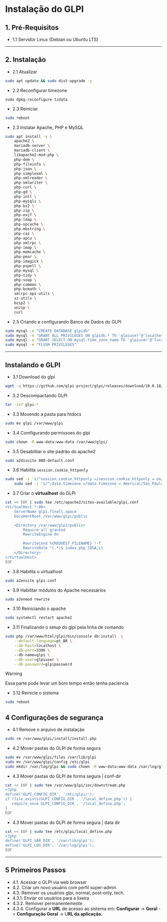 # Instalação do GLPI

## 1. Pré-Requisitos

- 1.1 Servidor Linux (Debian ou Ubuntu LTS)

- - - 

## 2. Instalação

- 2.1 Atualizar

```bash
sudo apt update && sudo dist-upgrade -y
```

- 2.2 Reconfigurar timezone

```
sudo dpkg-reconfigure tzdata
```

- 2.3 Reiniciar

```bash
sudo reboot
```

- 2.3 Instalar Apache, PHP e MySQL

```bash
sudo apt install -y \
    apache2 \
    mariadb-server \
    mariadb-client \
    libapache2-mod-php \
    php-dom \
    php-fileinfo \
    php-json \
    php-simplexml \
    php-xmlreader \
    php-xmlwriter \
    php-curl \
    php-gd \
    php-intl \
    php-mysqli \
    php-bz2 \
    php-zip \
    php-exif \
    php-ldap \
    php-opcache \
    php-mbstring \
    php-cas \
    php-apcu \
    php-xmlrpc \
    php-imap \
    php-memcache \
    php-pear \
    php-imagick \
    php-pspell \
    php-mysql \
    php-tidy \
    php-soap \
    php-common \
    php-bcmath \
    xmlrpc-api-utils \
    xz-utils \
    bzip2 \
    unzip \
    curl
```

- 2.5 Criando e configurando Banco de Dados do GLPI

```bash
sudo mysql -e "CREATE DATABASE glpidb"
sudo mysql -e "GRANT ALL PRIVILEGES ON glpidb.* TO 'glpiuser'@'localhost' IDENTIFIED BY 'glpipassword'"
sudo mysql -e "GRANT SELECT ON mysql.time_zone_name TO 'glpiuser'@'localhost'"
sudo mysql -e "FLUSH PRIVILEGES"
```


- - - 

## Instalando e GLPI


- 3.1 Download do glpi

```bash
wget -q https://github.com/glpi-project/glpi/releases/download/10.0.18/glpi-10.0.18.tgz
```

- 3.2 Descompactando GLPI 

```bash
tar -zxf glpi-*
```

- 3.3 Movendo a pasta para htdocs

```bash
sudo mv glpi /var/www/glpi
```

- 3.4 Comfigurando permissoes do glpi 

```bash
sudo chown -R www-data:www-data /var/www/glpi/
```


- 3.5 Desabilitar o site padrão do apache2

```bash 
sudo a2dissite 000-default.conf
```

- 3.6 Habilita `session.cookie_httponly`

```bash
sudo sed -i 's/^session.cookie_httponly =/session.cookie_httponly = on/' /etc/php/*/apache2/php.ini && \
	sudo sed -i 's/^;date.timezone =/date.timezone = America\/Sao_Paulo/' /etc/php/*/apache2/php.ini
```

- 3.7 Criar o **virtualhost** do GLPI

```bash
cat << EOF | sudo tee /etc/apache2/sites-available/glpi.conf
<VirtualHost *:80>
    ServerName glpi.finall.space
    DocumentRoot /var/www/glpi/public

    <Directory /var/www/glpi/public>
        Require all granted
        RewriteEngine On

        RewriteCond %{REQUEST_FILENAME} !-f
        RewriteRule ^(.*)$ index.php [QSA,L]
    </Directory>
</VirtualHost>
EOF
```

- 3.8 Habilita o virtualhost

```bash
sudo a2ensite glpi.conf
```
- 3.9 Habilitar módulos do Apache necessários

```bash
sudo a2enmod rewrite
```

- 3.10 Reiniciando o apache 

```bash
sudo systemctl restart apache2
```


- 3.11 Finalizando o setup do glpi pela linha de comando 

```bash
sudo php /var/www/html/glpi/bin/console db:install  \
    --default-language=pt_BR \
    --db-host=localhost \
    --db-port=3306 \ 
    --db-name=glpi \
    --db-user=glpiuser \
    --db-password=glpipassword


```

> [!Warning]
> Essa parte pode levar um bom tempo então tenha paciencia

- 3.12 Reinicie o sistema
```bash
sudo reboot
```
## 4 Configurações de segurança 

- 4.1 Remove o arquivo  de instalação 

```bash
sudo rm /var/www/glpi/install/install.php
```

- 4.2 Mover pastas do GLPI de forma segura 

```bash
sudo mv /var/www/glpi/files /var/lib/glpi
sudo mv /var/www/glpi/config /etc/glpi
sudo mkdir /var/log/glpi && sudo chown -R www-data:www-data /var/log/glpi
```

- 4.3 Mover pastas do GLPI de forma segura | conf-dir


```bash
cat << EOF | sudo tee /var/www/glpi/inc/downstream.php
<?php
define('GLPI_CONFIG_DIR', '/etc/glpi/');
if (file_exists(GLPI_CONFIG_DIR . '/local_define.php')) {
   require_once GLPI_CONFIG_DIR . '/local_define.php';
}
EOF
```

- 4.3 Mover pastas do GLPI de forma segura | data dir

```bash 
cat << EOF | sudo tee /etc/glpi/local_define.php
<?php
define('GLPI_VAR_DIR', '/var/lib/glpi');
define('GLPI_LOG_DIR', '/var/log/glpi');
EOF
```

- - - 

## 5 Primeiros Passos

- 4.1. Acessar o GLPI via web browser
- 4.2. Criar um novo usuário com perfil super-admin
- 4.3. Remover os usuários glpi, normal, post-only, tech.
- 4.3.1. Enviar os usuários para a lixeira
- 4.3.2. Remover permanentemente
- 4.3.4. Configurar a **URL** de acesso ao sistema em: **Configurar** -> **Geral** -> **Configuração Geral** -> U**RL da aplicação.**




